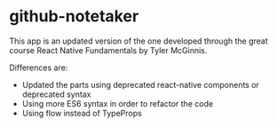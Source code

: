 # github-notetaker
This app is an updated version of the one developed through the great course React Native Fundamentals by Tyler McGinnis.

Differences are:
- Updated the parts using deprecated react-native components or deprecated syntax
- Using more ES6 syntax in order to refactor the code
- Using flow instead of TypeProps
